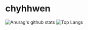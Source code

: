 # chyhhwen
![Anurag's github stats](https://github-readme-stats.vercel.app/api?username=chyhhwen&theme=vue-dark)
![Top Langs](https://github-readme-stats.vercel.app/api/top-langs/?username=chyhhwen&layout=compact&theme=vue-dark)






